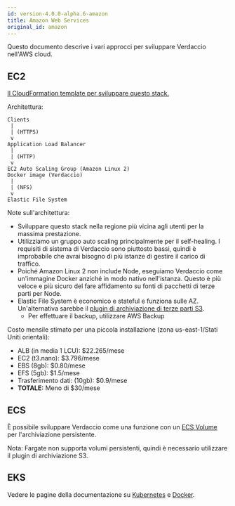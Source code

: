 ```yaml
---
id: version-4.0.0-alpha.6-amazon
title: Amazon Web Services
original_id: amazon
---
```


Questo documento descrive i vari approcci per sviluppare Verdaccio nell'AWS cloud.

## EC2

[Il CloudFormation template per sviluppare questo stack.](https://github.com/verdaccio/verdaccio/blob/master/contrib/aws/cloudformation-ec2-efs.yaml)

Architettura:

    Clients
     |
     | (HTTPS)
     v
    Application Load Balancer
     |
     | (HTTP)
     v
    EC2 Auto Scaling Group (Amazon Linux 2)
    Docker image (Verdaccio)
     |
     | (NFS)
     v
    Elastic File System
    

Note sull'architettura:

* Sviluppare questo stack nella regione più vicina agli utenti per la massima prestazione.
* Utilizziamo un gruppo auto scaling principalmente per il self-healing. I requisiti di sistema di Verdaccio sono piuttosto bassi, quindi è improbabile che avrai bisogno di più istanze di gestire il carico di traffico.
* Poiché Amazon Linux 2 non include Node, eseguiamo Verdaccio come un'immagine Docker anziché in modo nativo nell'istanza. Questo è più veloce e più sicuro del fare affidamento su fonti di pacchetti di terze parti per Node.
* Elastic File System è economico e stateful e funziona sulle AZ. Un'alternativa sarebbe il [plugin di archiviazione di terze parti S3](https://github.com/remitly/verdaccio-s3-storage). 
  * Per effettuare il backup, utilizzare AWS Backup

Costo mensile stimato per una piccola installazione (zona us-east-1/Stati Uniti orientali):

* ALB (in media 1 LCU): $22.265/mese
* EC2 (t3.nano): $3.796/mese
* EBS (8gb): $0.80/mese
* EFS (5gb): $1.5/mese
* Trasferimento dati: (10gb): $0.9/mese
* **TOTALE:** Meno di $30/mese

## ECS

È possibile sviluppare Verdaccio come una funzione con un [ECS Volume](https://docs.aws.amazon.com/AmazonECS/latest/developerguide/using_data_volumes.html) per l'archiviazione persistente.

Nota: Fargate non supporta volumi persistenti, quindi è necessario utilizzare il plugin di archiviazione S3.

## EKS

Vedere le pagine della documentazione su [Kubernetes](kubernetes) e [Docker](docker).